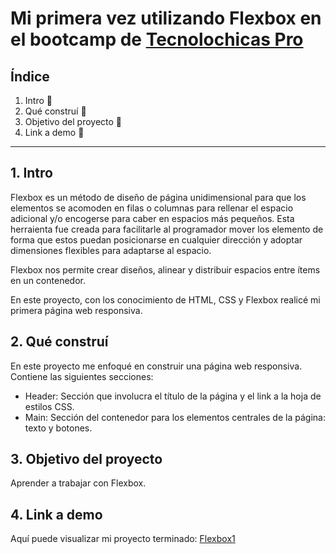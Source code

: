 # Mi primera vez utilizando Flexbox en el bootcamp de [Tecnolochicas Pro](https://tecnolochicas.mx/)

## Índice
1. Intro 📖
2. Qué construí 🔧
3. Objetivo del proyecto 📲
4. Link a demo 🔗

****

## 1. Intro
Flexbox es un método de diseño de página unidimensional para que los elementos se acomoden en filas o columnas para rellenar el espacio adicional y/o encogerse para caber en espacios más pequeños. Esta herraienta fue creada para facilitarle al programador mover los elemento de forma que estos puedan posicionarse en cualquier dirección y adoptar dimensiones flexibles para adaptarse al espacio. 

Flexbox nos permite crear diseños, alinear y distribuir espacios entre ítems en un contenedor.

En este proyecto, con los conocimiento de HTML, CSS y Flexbox realicé mi primera página web responsiva.

## 2. Qué construí
En este proyecto me enfoqué en construir una página web responsiva. 
Contiene las siguientes secciones:

* Header: Sección que involucra el título de la página y el link a la hoja de estilos CSS.
* Main: Sección del contenedor para los elementos centrales de la página: texto y botones.

## 3. Objetivo del proyecto
Aprender a trabajar con Flexbox.

## 4. Link a demo
Aquí puede visualizar mi proyecto terminado: [Flexbox1](#)
